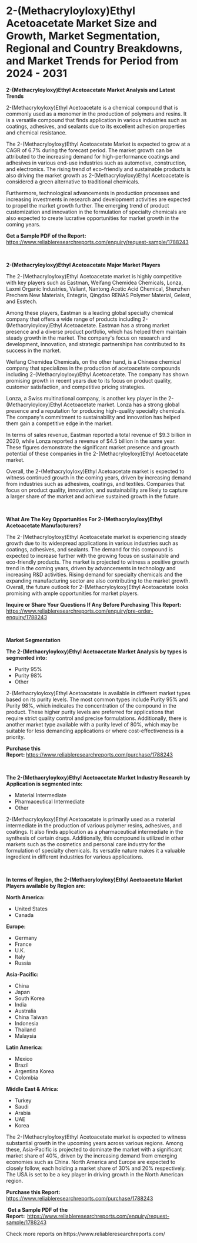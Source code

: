 <p><h1>2-(Methacryloyloxy)Ethyl Acetoacetate Market Size and Growth, Market Segmentation, Regional and Country Breakdowns, and Market Trends for Period from 2024 -  2031</h1></p><p><strong>2-(Methacryloyloxy)Ethyl Acetoacetate Market Analysis and Latest Trends</strong></p>
<p><p>2-(Methacryloyloxy)Ethyl Acetoacetate is a chemical compound that is commonly used as a monomer in the production of polymers and resins. It is a versatile compound that finds application in various industries such as coatings, adhesives, and sealants due to its excellent adhesion properties and chemical resistance.</p><p>The 2-(Methacryloyloxy)Ethyl Acetoacetate Market is expected to grow at a CAGR of 6.7% during the forecast period. The market growth can be attributed to the increasing demand for high-performance coatings and adhesives in various end-use industries such as automotive, construction, and electronics. The rising trend of eco-friendly and sustainable products is also driving the market growth as 2-(Methacryloyloxy)Ethyl Acetoacetate is considered a green alternative to traditional chemicals.</p><p>Furthermore, technological advancements in production processes and increasing investments in research and development activities are expected to propel the market growth further. The emerging trend of product customization and innovation in the formulation of specialty chemicals are also expected to create lucrative opportunities for market growth in the coming years.</p></p>
<p><strong>Get a Sample PDF of the Report:&nbsp;</strong> <a href="https://www.reliableresearchreports.com/enquiry/request-sample/1788243">https://www.reliableresearchreports.com/enquiry/request-sample/1788243</a></p>
<p>&nbsp;</p>
<p><strong>2-(Methacryloyloxy)Ethyl Acetoacetate Major Market Players</strong></p>
<p><p>The 2-(Methacryloyloxy)Ethyl Acetoacetate market is highly competitive with key players such as Eastman, Weifang Chemidea Chemicals, Lonza, Laxmi Organic Industries, Valiant, Nantong Acetic Acid Chemical, Shenzhen Prechem New Materials, Entegris, Qingdao RENAS Polymer Material, Gelest, and Esstech.</p><p>Among these players, Eastman is a leading global specialty chemical company that offers a wide range of products including 2-(Methacryloyloxy)Ethyl Acetoacetate. Eastman has a strong market presence and a diverse product portfolio, which has helped them maintain steady growth in the market. The company's focus on research and development, innovation, and strategic partnerships has contributed to its success in the market.</p><p>Weifang Chemidea Chemicals, on the other hand, is a Chinese chemical company that specializes in the production of acetoacetate compounds including 2-(Methacryloyloxy)Ethyl Acetoacetate. The company has shown promising growth in recent years due to its focus on product quality, customer satisfaction, and competitive pricing strategies.</p><p>Lonza, a Swiss multinational company, is another key player in the 2-(Methacryloyloxy)Ethyl Acetoacetate market. Lonza has a strong global presence and a reputation for producing high-quality specialty chemicals. The company's commitment to sustainability and innovation has helped them gain a competitive edge in the market.</p><p>In terms of sales revenue, Eastman reported a total revenue of $9.3 billion in 2020, while Lonza reported a revenue of $4.5 billion in the same year. These figures demonstrate the significant market presence and growth potential of these companies in the 2-(Methacryloyloxy)Ethyl Acetoacetate market.</p><p>Overall, the 2-(Methacryloyloxy)Ethyl Acetoacetate market is expected to witness continued growth in the coming years, driven by increasing demand from industries such as adhesives, coatings, and textiles. Companies that focus on product quality, innovation, and sustainability are likely to capture a larger share of the market and achieve sustained growth in the future.</p></p>
<p>&nbsp;</p>
<p><strong>What Are The Key Opportunities For 2-(Methacryloyloxy)Ethyl Acetoacetate Manufacturers?</strong></p>
<p><p>The 2-(Methacryloyloxy)Ethyl Acetoacetate market is experiencing steady growth due to its widespread applications in various industries such as coatings, adhesives, and sealants. The demand for this compound is expected to increase further with the growing focus on sustainable and eco-friendly products. The market is projected to witness a positive growth trend in the coming years, driven by advancements in technology and increasing R&D activities. Rising demand for specialty chemicals and the expanding manufacturing sector are also contributing to the market growth. Overall, the future outlook for 2-(Methacryloyloxy)Ethyl Acetoacetate looks promising with ample opportunities for market players.</p></p>
<p><strong>Inquire or Share Your Questions If Any Before Purchasing This Report:</strong> <a href="https://www.reliableresearchreports.com/enquiry/pre-order-enquiry/1788243">https://www.reliableresearchreports.com/enquiry/pre-order-enquiry/1788243</a></p>
<p>&nbsp;</p>
<p><strong>Market Segmentation</strong></p>
<p><strong>The 2-(Methacryloyloxy)Ethyl Acetoacetate Market Analysis by types is segmented into:</strong></p>
<p><ul><li>Purity 95%</li><li>Purity 98%</li><li>Other</li></ul></p>
<p><p>2-(Methacryloyloxy)Ethyl Acetoacetate is available in different market types based on its purity levels. The most common types include Purity 95% and Purity 98%, which indicates the concentration of the compound in the product. These higher purity levels are preferred for applications that require strict quality control and precise formulations. Additionally, there is another market type available with a purity level of 80%, which may be suitable for less demanding applications or where cost-effectiveness is a priority.</p></p>
<p><strong>Purchase this Report:&nbsp;</strong><a href="https://www.reliableresearchreports.com/purchase/1788243">https://www.reliableresearchreports.com/purchase/1788243</a></p>
<p>&nbsp;</p>
<p><strong>The 2-(Methacryloyloxy)Ethyl Acetoacetate Market Industry Research by Application is segmented into:</strong></p>
<p><ul><li>Material Intermediate</li><li>Pharmaceutical Intermediate</li><li>Other</li></ul></p>
<p><p>2-(Methacryloyloxy)Ethyl Acetoacetate is primarily used as a material intermediate in the production of various polymer resins, adhesives, and coatings. It also finds application as a pharmaceutical intermediate in the synthesis of certain drugs. Additionally, this compound is utilized in other markets such as the cosmetics and personal care industry for the formulation of specialty chemicals. Its versatile nature makes it a valuable ingredient in different industries for various applications.</p></p>
<p>&nbsp;</p>
<p><strong>In terms of Region, the 2-(Methacryloyloxy)Ethyl Acetoacetate Market Players available by Region are:</strong></p>
<p>
    <p> <strong> North America: </strong>
        <ul>
            <li>United States</li>
            <li>Canada</li>
        </ul>
        </p> 
    <p> <strong> Europe: </strong>
        <ul>
            <li>Germany</li>
            <li>France</li>
            <li>U.K.</li>
            <li>Italy</li>
            <li>Russia</li>
        </ul>
        </p> 
    <p> <strong> Asia-Pacific: </strong>
        <ul>
            <li>China</li>
            <li>Japan</li>
            <li>South Korea</li>
            <li>India</li>
            <li>Australia</li>
            <li>China Taiwan</li>
            <li>Indonesia</li>
            <li>Thailand</li>
            <li>Malaysia</li>
        </ul>
        </p> 
    <p> <strong> Latin America: </strong>
        <ul>
            <li>Mexico</li>
            <li>Brazil</li>
            <li>Argentina Korea</li>
            <li>Colombia</li>
        </ul>
        </p> 
    <p> <strong> Middle East & Africa: </strong>
        <ul>
            <li>Turkey</li>
            <li>Saudi</li>
            <li>Arabia</li>
            <li>UAE</li>
            <li>Korea</li>
        </ul>
    </p>
    </p>
<p><p>The 2-(Methacryloyloxy)Ethyl Acetoacetate market is expected to witness substantial growth in the upcoming years across various regions. Among these, Asia-Pacific is projected to dominate the market with a significant market share of 40%, driven by the increasing demand from emerging economies such as China. North America and Europe are expected to closely follow, each holding a market share of 30% and 20% respectively. The USA is set to be a key player in driving growth in the North American region.</p></p>
<p><strong>Purchase this Report: </strong><a href="https://www.reliableresearchreports.com/purchase/1788243">https://www.reliableresearchreports.com/purchase/1788243</a></p>
<p>&nbsp;<strong>Get a Sample PDF of the Report:&nbsp;&nbsp;</strong><a href="https://www.reliableresearchreports.com/enquiry/request-sample/1788243">https://www.reliableresearchreports.com/enquiry/request-sample/1788243</a></p>
<p><strong></strong></p>
<p>Check more reports on https://www.reliableresearchreports.com/</p>